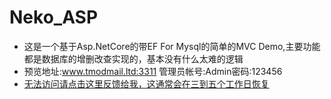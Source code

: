 # Neko_ASP
 
- 这是一个基于Asp.NetCore的带EF For Mysql的简单的MVC Demo,主要功能都是数据库的增删改查实现的，基本没有什么太难的逻辑
- 预览地址:www.tmodmail.ltd:3311 管理员帐号:Admin密码:123456
- [无法访问请点击这里反馈给我，这通常会在三到五个工作日恢复](mailto:13677727680@163.com)
